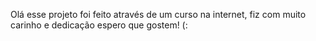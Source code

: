 Olá esse projeto foi feito através de um curso na internet, fiz com muito carinho e dedicação espero que gostem! (:
